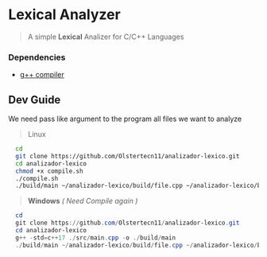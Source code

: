 # Lexical Analyzer
  
  > A simple **Lexical** Analizer for C/C++ Languages
  
### Dependencies

- [g++ compiler](https://www.guru99.com/c-gcc-install.html) 
  
## Dev Guide
  We need pass like argument to the program all files we want to analyze
  > Linux
```bash
  cd
  git clone https://github.com/Olstertecn11/analizador-lexico.git
  cd analizador-lexico
  chmod +x compile.sh
  ./compile.sh
  ./build/main ~/analizador-lexico/build/file.cpp ~/analizador-lexico/build/prueba.cpp
```

  > **Windows** *( Need Compile again )*
```powershell
  cd
  git clone https://github.com/Olstertecn11/analizador-lexico.git
  cd analizador-lexico
  g++ -std=c++17 ./src/main.cpp -o ./build/main
  ./build/main ~/analizador-lexico/build/file.cpp ~/analizador-lexico/build/prueba.cpp
```
